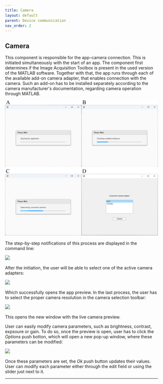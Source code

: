 ```yaml
---
title: Camera
layout: default
parent: Device communication
nav_order: 2
---
```

## [](#header-2)Camera

This component is responsible for the app-camera connection. This is initiated simultaneously with the start of an app. The component first determines if the Image Acquisition Toolbox is present in the used version of the MATLAB software.
Together with that, the app runs through each of the available add-on camera adapter, that enables connection with the camera. Such an add-on has to be installed separately according to the camera manufacturer's documentation, regarding camera operation through MATLAB.

![](./assets/images/Connect_with_camera_whole_process.png)

The step-by-step notifications of this process are displayed in the command line:

![](/lbsa/assets/images/Command_line.png)

After the initiation, the user will be able to select one of the active camera adapters:

![](/lbsa/assets/images/Initation_2.png)

Which successfully opens the app preview. In the last process, the user has to select the proper camera resolution in the camera selection toolbar:

![](/lbsa/assets/images/Camera_selection.png)

This opens the new window with the live camera preview.

User can easily modify camera parameters, such as brightness, contrast, expsoure or gain. To do so, once the preview is open, user has to click the _Options_ push botton, which will open a new pop-up window, where these parameters can be modified: 

![](/lbsa/assets/images/Options.png)

Once these parameters are set, the _Ok_ push button updates their values. User can modify each parameter either through the edit field or using the slider just next to it.

----
